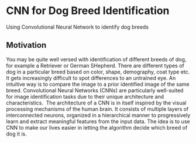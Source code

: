 # CNN for Dog Breed Identification

Using Convolutional Neural Network to identify dog breeds

## Motivation
You may be quite well versed with identification of  different breeds of dog, for example a Retriever or German SHepherd. There are different types of dog in a particular breed based on color, shape, demography, coat type etc. It gets increasingly difficult to spot differences to an untrained eye. An intuitive way is to compare the image to a prior identified image of the same breed. Convolutional Neural Networks (CNNs) are particularly well-suited for image identification tasks due to their unique architecture and characteristics. 
The architecture of a CNN is in itself  inspired by the visual processing mechanisms of the human brain. It consists of multiple layers of interconnected neurons, organized in a hierarchical manner to progressively learn and extract meaningful features from the input data.
The idea is to use CNN to make our lives easier in letting the algorithm decide which breed of dog it is.


 
